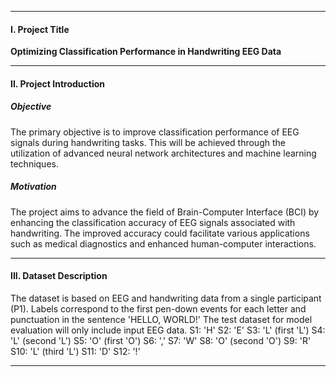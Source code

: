 
---

#### I. Project Title
**Optimizing Classification Performance in Handwriting EEG Data**

---

#### II. Project Introduction

##### Objective
The primary objective is to improve classification performance of EEG signals during handwriting tasks. This will be achieved through the utilization of advanced neural network architectures and machine learning techniques.

##### Motivation
The project aims to advance the field of Brain-Computer Interface (BCI) by enhancing the classification accuracy of EEG signals associated with handwriting. The improved accuracy could facilitate various applications such as medical diagnostics and enhanced human-computer interactions.

---

#### III. Dataset Description

The dataset is based on EEG and handwriting data from a single participant (P1). Labels correspond to the first pen-down events for each letter and punctuation in the sentence 'HELLO, WORLD!' The test dataset for model evaluation will only include input EEG data.
S1: 'H'
S2: 'E'
S3: 'L' (first 'L')
S4: 'L' (second 'L')
S5: 'O' (first 'O')
S6: ','
S7: 'W'
S8: 'O' (second 'O')
S9: 'R'
S10: 'L' (third 'L')
S11: 'D'
S12: '!'

---

